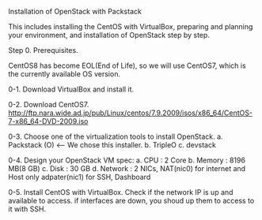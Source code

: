 Installation of OpenStack with Packstack

This includes installing the CentOS with VirtualBox, preparing and planning your environment, and installation of OpenStack step by step.

Step 0. Prerequisites. 

CentOS8 has become EOL(End of Life), so we will use CentOS7, which is the currently available OS version.

0-1. Download VirtualBox and install it.

0-2. Download CentOS7.
  http://ftp.nara.wide.ad.jp/pub/Linux/centos/7.9.2009/isos/x86_64/CentOS-7-x86_64-DVD-2009.iso

0-3. Choose one of the virtualization tools to install OpenStack.
  a. Packstack (O) <-- We chose this installer.
  b. TripleO
  c. devstack

0-4. Design your OpenStack VM spec:
  a.  CPU : 2 Core
  b. Memory : 8196 MB(8 GB)
  c. Disk : 30 GB
  d. Network : 2 NICs, NAT(nic0) for internet and Host only adpater(nic1) for SSH, Dashboard

0-5. Install CentOS with VirtualBox.
Check if the network IP is up and available to access. if interfaces are down, you shoud up them to access to it with SSH. 


